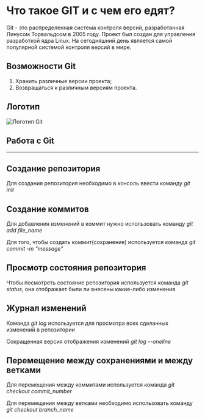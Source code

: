 # Что такое GIT и с чем его едят?

Git - это распределенная система контроля версий, разработанная Линусом Торвальдсом в 2005 году. Проект был создан для управления разработкой ядра Linux. На сегодняшний день является самой популярной системой контроля версий в мире.

## Возможности Git

1. Хранить различные версии проекта;
2. Возвращаться к различным версиям проекта.

## Логотип 

![Логотип Git](Git-logo.jpeg)

## **Работа с Git**
***

## Создание репозитория

Для создания репозитория необходимо в консоль ввести команду *git init*

## Создание коммитов

Для добавления изменений в коммит нужно использовать команду *git add file_name*

Для того, чтобы создать коммит(сохранение) используется команда *git commit -m "message"*

## Просмотр состояния репозитория

Чтобы посмотреть состояние репозитория используется команда *git status*, она отображает были ли внесены какие-либо изменения

## Журнал изменений

Команда *git log* используется для просмотра всех сделанных изменений в репозитории

Сокращенная версия отображения изменений *git log --oneline*

## Перемещение между сохранениями и между ветками

Для перемещения между коммитами используется команда *git checkout commit_number*

Для перемещения между ветками необходимо использовать команду *git checkout branch_name*
